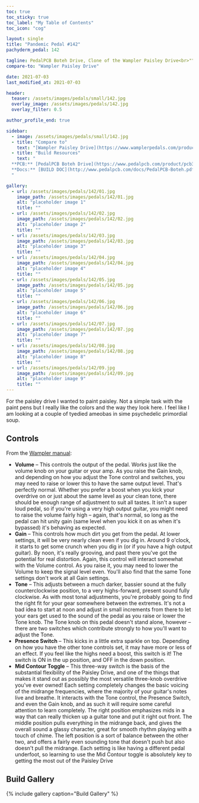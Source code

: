 ```yaml
---
toc: true
toc_sticky: true
toc_label: "My Table of Contents"
toc_icon: "cog"

layout: single
title: "Pandemic Pedal #142"
pachyderm_pedal: 142

tagline: PedalPCB Boteh Drive, Clone of the Wampler Paisley Drive<br>"" - 
compare-to: "Wampler Paisley Drive"

date: 2021-07-03
last_modified_at: 2021-07-03

header:
  teaser: /assets/images/pedals/small/142.jpg
  overlay_image: /assets/images/pedals/142.jpg
  overlay_filter: 0.5

author_profile_end: true

sidebar:
  - image: /assets/images/pedals/small/142.jpg
  - title: "Compare to"
    text: "[Wampler Paisley Drive](https://www.wamplerpedals.com/products/distortion-overdrive/brad-paisley-paisley-drive/)"
  - title: "Build Resources"
    text: "
  **PCB:** [PedalPCB Boteh Drive](https://www.pedalpcb.com/product/pcb336/)<br>
  **Docs:** [BUILD DOC](http://www.pedalpcb.com/docs/PedalPCB-Boteh.pdf)
  "

gallery:
  - url: /assets/images/pedals/142/01.jpg
    image_path: /assets/images/pedals/142/01.jpg
    alt: "placeholder image 1"
    title: ""
  - url: /assets/images/pedals/142/02.jpg
    image_path: /assets/images/pedals/142/02.jpg
    alt: "placeholder image 2"
    title: ""
  - url: /assets/images/pedals/142/03.jpg
    image_path: /assets/images/pedals/142/03.jpg
    alt: "placeholder image 3"
    title: ""
  - url: /assets/images/pedals/142/04.jpg
    image_path: /assets/images/pedals/142/04.jpg
    alt: "placeholder image 4"
    title: ""
  - url: /assets/images/pedals/142/05.jpg
    image_path: /assets/images/pedals/142/05.jpg
    alt: "placeholder image 5"
    title: ""
  - url: /assets/images/pedals/142/06.jpg
    image_path: /assets/images/pedals/142/06.jpg
    alt: "placeholder image 6"
    title: ""
  - url: /assets/images/pedals/142/07.jpg
    image_path: /assets/images/pedals/142/07.jpg
    alt: "placeholder image 7"
    title: ""
  - url: /assets/images/pedals/142/08.jpg
    image_path: /assets/images/pedals/142/08.jpg
    alt: "placeholder image 8"
    title: ""
  - url: /assets/images/pedals/142/09.jpg
    image_path: /assets/images/pedals/142/09.jpg
    alt: "placeholder image 9"
    title: ""
---
```




For the paisley drive I wanted to paint paisley. Not a simple task with the paint pens but I really like the colors and the way they look here. I feel like I am looking at a couple of tyedied ameobas in sime psychedelic primordial soup.


## Controls

From the [Wampler manual](https://www.wamplerpedals.com/wp-content/uploads/2019/11/paisley_drive_2019.pdf):

* **Volume** – This controls the output of the pedal. Works just like the volume knob on your guitar or your amp. As you raise the Gain knob, and depending on how you adjust the Tone control and switches, you may need to raise or lower this to have the same output level. That's perfectly normal. Whether you prefer a boost when you kick your overdrive on or just about the same level as your clean tone, there should be enough range of adjustment to suit all tastes. It isn't a super loud pedal, so if you're using a very high output guitar, you might need to raise the volume fairly high – again, that's normal, so long as the pedal can hit unity gain (same level when you kick it on as when it's bypassed) it's behaving as expected.
* **Gain** – This controls how much dirt you get from the pedal. At lower settings, it will be very nearly clean even if you dig in. Around 9 o'clock, it starts to get some crunch when you dig in (or if you have a high output guitar). By noon, it's really grooving, and past there you've got the potential for real distortion. Again, this control will interact somewhat with the Volume control. As you raise it, you may need to lower the Volume to keep the signal level even. You'll also find that the same Tone settings don't work at all Gain settings.
* **Tone** – This adjusts between a much darker, bassier sound at the fully counterclockwise position, to a very highs-forward, present sound fully clockwise. As with most tonal adjustments, you're probably going to find the right fit for your gear somewhere between the extremes. It's not a bad idea to start at noon and adjust in small increments from there to let your ears get used to the sound of the pedal as you raise or lower the Tone knob. The Tone knob on this pedal doesn't stand alone, however – there are two switches which contribute strongly to how you'll want to adjust the Tone.
* **Presence Switch** – This kicks in a little extra sparkle on top. Depending on how you have the other tone controls set, it may have more or less of an effect. If you feel like the highs need a boost, this switch is it! The switch is ON in the up position, and OFF in the down position.
* **Mid Contour Toggle** – This three-way switch is the basis of the substantial flexibility of the Paisley Drive, and one of the things that makes it stand out as possibly the most versatile three-knob overdrive you've ever owned! Each setting completely changes the basic voicing of the midrange frequencies, where the majority of your guitar's notes live and breathe. It interacts with the Tone control, the Presence Switch, and even the Gain knob, and as such it will require some careful attention to learn completely. The right position emphasizes mids in a way that can really thicken up a guitar tone and put it right out front. The middle position pulls everything in the midrange back, and gives the overall sound a glassy character, great for smooth rhythm playing with a touch of chime. The left position is a sort of balance between the other two, and offers a fairly even sounding tone that doesn't push but also doesn't pull the midrange. Each setting is like having a different pedal underfoot, so learning to use the Mid Contour toggle is absolutely key to getting the most out of the Paisley Drive

## Build Gallery

{% include gallery caption="Build Gallery" %}
